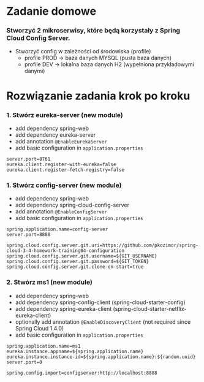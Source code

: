 # Zadanie domowe
### Stworzyć 2 mikroserwisy, które będą korzystały z Spring Cloud Config Server.
- Stworzyć config w zależności od środowiska (profile)
  - profile PROD -> baza danych MYSQL (pusta baza danych)
  - profile DEV -> lokalna baza danych H2 (wypełniona przykładowymi danymi)

# Rozwiązanie zadania krok po kroku

### 1. Stwórz eureka-server (new module)
- add dependency spring-web
- add dependency eureka-server
- add annotation `@EnableEurekaServer`
- add basic configuration in `application.properties`
```
server.port=8761
eureka.client.register-with-eureka=false
eureka.client.register-fetch-registry=false
```

### 1. Stwórz config-server (new module)
- add dependency spring-web
- add dependency spring-cloud-config-server
- add annotation `@EnableConfigServer`
- add basic configuration in `application.properties`
```
spring.application.name=config-server
server.port=8888

spring.cloud.config.server.git.uri=https://github.com/pkozimor/spring-cloud-3-4-homework-training04-configuration
spring.cloud.config.server.git.username=${GIT_USERNAME}
spring.cloud.config.server.git.password=${GIT_TOKEN}
spring.cloud.config.server.git.clone-on-start=true
```

### 2. Stwórz ms1 (new module)
- add dependency spring-web
- add dependency spring-config-client (spring-cloud-starter-config)
- add dependency spring-eureka-client (spring-cloud-starter-netflix-eureka-client)
- optionally add annotation `@EnableDiscoveryClient` (not required since Spring Cloud 1.4.0)
- add basic configuration in `application.properties`
```
spring.application.name=ms1
eureka.instance.appname=${spring.application.name}
eureka.instance.instance-id=${spring.application.name}:${random.uuid}
server.port=0

spring.config.import=configserver:http://localhost:8888
```